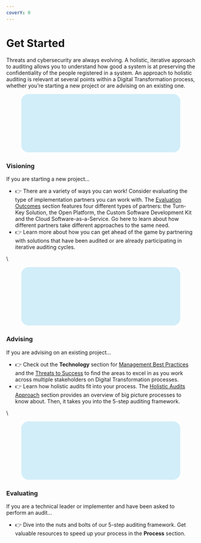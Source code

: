```yaml
---
coverY: 0
---
```


# Get Started

Threats and cybersecurity are always evolving. A holistic, iterative approach to auditing allows you to understand how good a system is at preserving the confidentiality of the people registered in a system. An approach to holistic auditing is relevant at several points within a Digital Transformation process, whether you’re starting a new project or are advising on an existing one.



<div align="left">

<figure><img src=".gitbook/assets/visioning.png" alt=""><figcaption></figcaption></figure>

</div>

### Visioning

If you are starting a new project...

* 👉 There are a variety of ways you can work! Consider evaluating the type of implementation partners you can work with. The [Evaluation Outcomes](partners/evaluation-outcomes/) section features four different types of partners: the Turn-Key Solution, the Open Platform, the Custom Software Development Kit and the Cloud Software-as-a-Service. Go here to learn about how different partners take different approaches to the same need.&#x20;
* 👉 Learn more about how you can get ahead of the game by partnering with solutions that have been audited or are already participating in iterative auditing cycles.

\


<div align="left">

<figure><img src=".gitbook/assets/visioning.png" alt=""><figcaption></figcaption></figure>

</div>

### Advising

If you are advising on an existing project...

* 👉 Check out the **Technology** section for [Management Best Practices](technology/beauty-and-flaws-of-architecture.md) and the [Threats to Success](people/threats-to-success.md) to find the areas to excel in as you work across multiple stakeholders on Digital Transformation processes.&#x20;
* 👉 Learn how holistic audits fit into your process. The [Holistic Audits Approach](process/holistic-audits-for-ict4d.md) section provides an overview of big picture processes to know about. Then, it takes you into the 5-step auditing framework.&#x20;

\


<div align="left">

<figure><img src=".gitbook/assets/visioning.png" alt=""><figcaption></figcaption></figure>

</div>

### Evaluating

If you are a technical leader or implementer and have been asked to perform an audit...

* 👉 Dive into the nuts and bolts of our 5-step auditing framework. Get valuable resources to speed up your process in the **Process** section.

